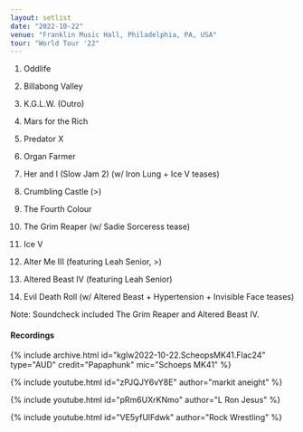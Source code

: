 ```yaml
---
layout: setlist
date: "2022-10-22"
venue: "Franklin Music Hall, Philadelphia, PA, USA"
tour: "World Tour '22"
---
```



 1. Oddlife

 2. Billabong Valley

 3. K.G.L.W.
    (Outro)

 4. Mars for the Rich

 5. Predator X

 6. Organ Farmer

 7. Her and I (Slow Jam 2)
    (w/ Iron Lung + Ice V teases)

 8. Crumbling Castle
    (>)

 9. The Fourth Colour

10. The Grim Reaper
    (w/ Sadie Sorceress tease)

11. Ice V

12. Alter Me III
    (featuring Leah Senior, >)

13. Altered Beast IV
    (featuring Leah Senior)

14. Evil Death Roll
    (w/ Altered Beast + Hypertension + Invisible Face teases)


Note: Soundcheck included The Grim Reaper and Altered Beast IV.


#### Recordings

{% include archive.html id="kglw2022-10-22.ScheopsMK41.Flac24" type="AUD" credit="Papaphunk" mic="Schoeps MK41" %}

{% include youtube.html id="zPJQJY6vY8E" author="markit aneight" %}

{% include youtube.html id="pRm6UXrKNmo" author="L Ron Jesus" %}

{% include youtube.html id="VE5yfUlFdwk" author="Rock Wrestling" %}
